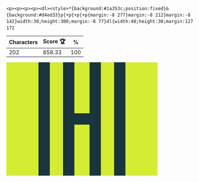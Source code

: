 `<p><p><p><p><dl><style>*{background:#1a353c;position:fixed}&{background:#d4ed33}p{+p{+p{+p{margin:-8 277}margin:-8 212}margin:-8 142}width:30;height:300;margin:-8 77}dl{width:40;height:30;margin:127 172`

| Characters | Score 🏆 | %   |
| ---------- | -------- | --- |
| 202        | 658.33   | 100 |

![](/2025/Mar2025/20/20250320.png)
